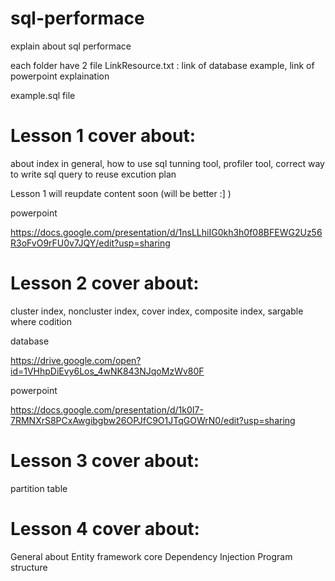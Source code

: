 # sql-performace
explain about sql performace


each folder have 2 file
LinkResource.txt : link of database example, link of powerpoint explaination

example.sql file
# Lesson 1 cover about:

about index in general, how to use sql tunning tool, profiler tool, correct way to write sql query to reuse excution plan


Lesson 1 will reupdate content soon (will be better :] )


powerpoint

https://docs.google.com/presentation/d/1nsLLhiIG0kh3h0f08BFEWG2Uz56R3oFvO9rFU0v7JQY/edit?usp=sharing

# Lesson 2 cover about:

cluster index, noncluster index, cover index, composite index, sargable where codition


database

https://drive.google.com/open?id=1VHhpDiEvy6Los_4wNK843NJqoMzWv80F

powerpoint

https://docs.google.com/presentation/d/1k0I7-7RMNXrS8PCxAwgibgbw26OPJfC9O1JTqGOWrN0/edit?usp=sharing

# Lesson 3 cover about:

partition table

# Lesson 4 cover about:
General about Entity framework core
Dependency Injection
Program structure

